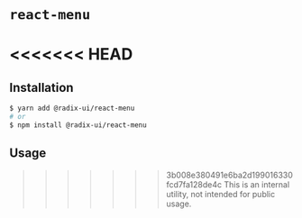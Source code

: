 # `react-menu`

<<<<<<< HEAD
=======
## Installation

```sh
$ yarn add @radix-ui/react-menu
# or
$ npm install @radix-ui/react-menu
```

## Usage

>>>>>>> 3b008e380491e6ba2d199016330fcd7fa128de4c
This is an internal utility, not intended for public usage.
